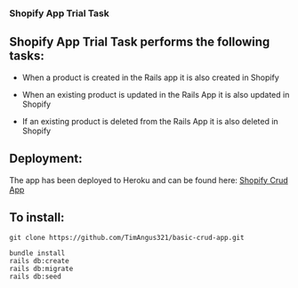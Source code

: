 ### Shopify App Trial Task

## Shopify App Trial Task performs the following tasks:

- When a product is created in the Rails app it is also created in Shopify

- When an existing product is updated in the Rails App it is also updated in Shopify

- If an existing product is deleted from the Rails App it is also deleted in Shopify

## Deployment:

The app has been deployed to Heroku and can be found here: [Shopify Crud App](https://shopify-crud-products-app.herokuapp.com/)


## To install:

```
git clone https://github.com/TimAngus321/basic-crud-app.git
```

```
bundle install
rails db:create
rails db:migrate
rails db:seed
```


